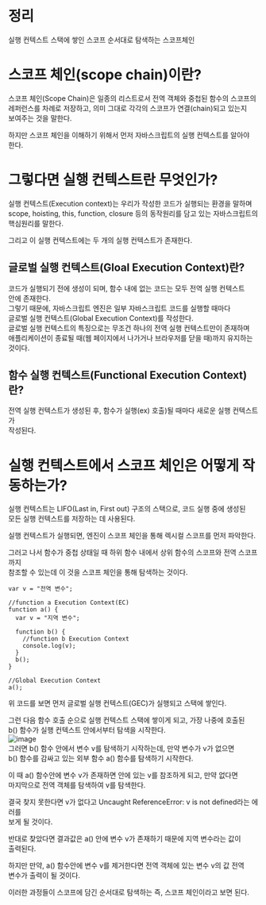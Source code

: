 # 정리
실행 컨텍스트 스택에 쌓인 스코프 순서대로 탐색하는 스코프체인

# 스코프 체인(scope chain)이란?
스코프 체인(Scope Chain)은 일종의 리스트로서 전역 객체와 중첩된 함수의 스코프의  
레퍼런스를 차례로 저장하고, 의미 그대로 각각의 스코프가 연결(chain)되고 있는지  
보여주는 것을 말한다.  
  
하지만 스코프 체인을 이해하기 위해서 먼저 자바스크립트의 실행 컨텍스트를 알아야  
한다.  

# 그렇다면 실행 컨텍스트란 무엇인가?
실행 컨텍스트(Execution context)는 우리가 작성한 코드가 실행되는 환경을 말하며  
scope, hoisting, this, function, closure 등의 동작원리를 담고 있는 자바스크립트의  
핵심원리를 말한다.  
  
그리고 이 실행 컨텍스트에는 두 개의 실행 컨텍스트가 존재한다.  

## 글로벌 실행 컨텍스트(Gloal Execution Context)란?  
코드가 실행되기 전에 생성이 되며, 함수 내에 없는 코드는 모두 전역 실행 컨텍스트    
안에 존재한다.   
그렇기 때문에, 자바스크립트 엔진은 일부 자바스크립트 코드를 실행할 때마다    
글로벌 실행 컨텍스트(Global Execution Context)를 작성한다.    
글로벌 실행 컨텍스트의 특징으로는 무조건 하나의 전역 실행 컨텍스트만이 존재하며    
애플리케이션이 종료될 때(웹 페이지에서 나가거나 브라우저를 닫을 때)까지 유지하는    
것이다.    

## 함수 실행 컨텍스트(Functional Execution Context)란?
전역 실행 컨텍스트가 생성된 후, 함수가 실행(ex) 호출)될 때마다 새로운 실행 컨텍스트가  
작성된다.  

# 실행 컨텍스트에서 스코프 체인은 어떻게 작동하는가?  
실행 컨텍스트는 LIFO(Last in, First out) 구조의 스택으로, 코드 실행 중에 생성된  
모든 실행 컨텍스트를 저장하는 데 사용된다.  
  
실행 컨텍스트가 실행되면, 엔진이 스코프 체인을 통해 렉시컬 스코프를 먼저 파악한다.  
  
그러고 나서 함수가 중첩 상태일 때 하위 함수 내에서 상위 함수의 스코프와 전역 스코프까지   
참조할 수 있는데 이 것을 스코프 체인을 통해 탐색하는 것이다.  
```
var v = "전역 변수";

//function a Execution Context(EC)
function a() {
  var v = "지역 변수";
  
  function b() {
    //function b Execution Context
    console.log(v);
  }
  b();
}

//Global Execution Context
a();
```
위 코드를 보면 먼저 글로벌 실행 컨텍스트(GEC)가 실행되고 스택에 쌓인다. 
  
그런 다음 함수 호출 순으로 실행 컨텍스트 스택에 쌓이게 되고, 가장 나중에 호출된  
b() 함수가 실행 컨텍스트 안에서부터 탐색을 시작한다.  
![image](https://user-images.githubusercontent.com/33191974/150977518-8196ef83-a199-4251-addd-42891df19c6b.png)  
그러면 b() 함수 안에서 변수 v를 탐색하기 시작하는데, 만약 변수가 v가 없으면  
b() 함수를 감싸고 있는 외부 함수 a() 함수를 탐색하기 시작한다.  
  
이 때 a() 함수안에 변수 v가 존재하면 안에 있는 v를 참조하게 되고, 만약 없다면  
마지막으로 전역 객체를 탐색하여 v를 탐색한다.  
  
결국 찾지 못한다면 v가 없다고 Uncaught ReferenceError: v is not defined라는 에러를  
보게 될 것이다.  
  
반대로 찾았다면 결과값은 a() 안에 변수 v가 존재하기 때문에 지역 변수라는 값이  
출력된다.  
  
하지만 만약, a() 함수안에 변수 v를 제거한다면 전역 객체에 있는 변수 v의 값 전역  
변수가 출력이 될 것이다.  
  
이러한 과정들이 스코프에 담긴 순서대로 탐색하는 즉, 스코프 체인이라고 보면 된다.



  




































